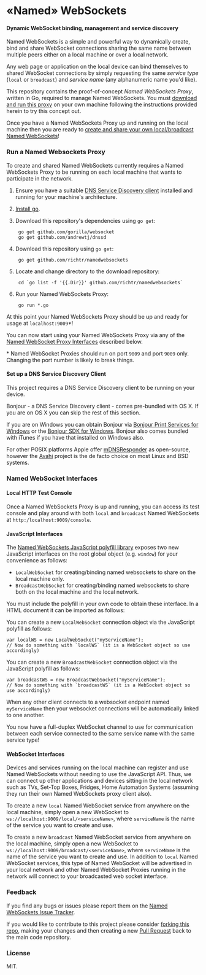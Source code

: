«Named» WebSockets
===

#### Dynamic WebSocket binding, management and service discovery ####

Named WebSockets is a simple and powerful way to dynamically create, bind and share WebSocket connections sharing the same name between multiple peers either on a local machine or over a local network.

Any web page or application on the local device can bind themselves to shared WebSocket connections by simply requesting the same *service type* (`local` or `broadcast`) and *service name* (any alphanumeric name you'd like).

This repository contains the proof-of-concept _Named WebSockets Proxy_, written in Go, required to manage Named WebSockets. You must [download and run this proxy](#run-a-named-websockets-proxy) on your own machine following the instructions provided herein to try this concept out.

Once you have a Named WebSockets Proxy up and running on the local machine then you are ready to [create and share your own local/broadcast Named WebSockets](#named-websocket-interfaces)!

### Run a Named Websockets Proxy

To create and shared Named WebSockets currently requires a Named WebSockets Proxy to be running on each local machine that wants to participate in the network.

1. Ensure you have a suitable [DNS Service Discovery client](#set-up-a-dns-service-discovery-client) installed and running for your machine's architecture.

1. [Install go](http://golang.org/doc/install).

2. Download this repository's dependencies using `go get`:

        go get github.com/gorilla/websocket
        go get github.com/andrewtj/dnssd

2. Download this repository using `go get`:

        go get github.com/richtr/namedwebsockets

3. Locate and change directory to the download repository:

        cd `go list -f '{{.Dir}}' github.com/richtr/namedwebsockets`

5. Run your Named WebSockets Proxy:

        go run *.go

At this point your Named WebSockets Proxy should be up and ready for usage at `localhost:9009`*!

You can now start using your Named WebSockets Proxy via any of the [Named WebSocket Proxy Interfaces](#named-websocket-interfaces) described below.

\* Named WebSocket Proxies should run on port `9009` and port `9009` only. Changing the port number is likely to break things.

#### Set up a DNS Service Discovery Client

This project requires a DNS Service Discovery client to be running on your device.

Bonjour - a DNS Service Discovery client - comes pre-bundled with OS X. If you are on OS X you can skip the rest of this section.

If you are on Windows you can obtain Bonjour via [Bonjour Print Services for Windows](http://support.apple.com/kb/dl999) or the [Bonjour SDK for Windows](https://developer.apple.com/bonjour/). Bonjour also comes bundled with iTunes if you have that installed on Windows also.

For other POSIX platforms Apple offer [mDNSResponder](http://opensource.apple.com/tarballs/mDNSResponder/) as open-source, however the [Avahi](http://www.avahi.org/) project is the de facto choice on most Linux and BSD systems.

### Named WebSocket Interfaces

#### Local HTTP Test Console

Once a Named WebSockets Proxy is up and running, you can access its test console and play around with both `local` and `broadcast` Named WebSockets at `http:/localhost:9009/console`.

#### JavaScript Interfaces

The [Named WebSockets JavaScript polyfill library](https://github.com/richtr/namedwebsockets/blob/master/lib/namedwebsockets.js) exposes two new JavaScript interfaces on the root global object (e.g. `window`) for your convenience as follows:

* `LocalWebSocket` for creating/binding named websockets to share on the local machine only.
* `BroadcastWebSocket` for creating/binding named websockets to share both on the local machine and the local network.

You must include the polyfill in your own code to obtain these interface. In a HTML document it can be imported as follows:

   <script src="https://raw.githubusercontent.com/richtr/namedwebsockets/master/lib/namedwebsockets.js"></script>

You can create a new `LocalWebSocket` connection object via the JavaScript polyfill as follows:

    var localWS = new LocalWebSocket("myServiceName");
    // Now do something with `localWS` (it is a WebSocket object so use accordingly)

You can create a new `BroadcastWebSocket` connection object via the JavaScript polyfill as follows:

    var broadcastWS = new BroadcastWebSocket("myServiceName");
    // Now do something with `broadcastWS` (it is a WebSocket object so use accordingly)

When any other client connects to a websocket endpoint named `myServiceName` then your websocket connections will be automatically linked to one another.

You now have a full-duplex WebSocket channel to use for communication between each service connected to the same service name with the same service type!

#### WebSocket Interfaces

Devices and services running on the local machine can register and use Named WebSockets without needing to use the JavaScript API. Thus, we can connect up other applications and devices sitting in the local network such as TVs, Set-Top Boxes, Fridges, Home Automation Systems (assuming they run their own Named WebSockets proxy client also).

To create a new `local` Named WebSocket service from anywhere on the local machine, simply open a new WebSocket to `ws://localhost:9009/local/<serviceName>`, where `serviceName` is the name of the service you want to create and use.

To create a new `broadcast` Named WebSocket service from anywhere on the local machine, simply open a new WebSocket to `ws://localhost:9009/broadcast/<serviceName>`, where `serviceName` is the name of the service you want to create and use. In addition to `local` Named WebSocket services, this type of Named WebSocket will be advertised in your local network and other Named WebSocket Proxies running in the network will connect to your broadcasted web socket interface.

### Feedback

If you find any bugs or issues please report them on the [Named WebSockets Issue Tracker](https://github.com/richtr/namedwebsockets/issues).

If you would like to contribute to this project please consider [forking this repo](https://github.com/richtr/namedwebsockets/fork), making your changes and then creating a new [Pull Request](https://github.com/richtr/namedwebsockets/pulls) back to the main code repository.

### License

MIT.
